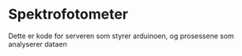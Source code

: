 # Spektrofotometer

Dette er kode for serveren som styrer arduinoen, og prosessene som analyserer
dataen
